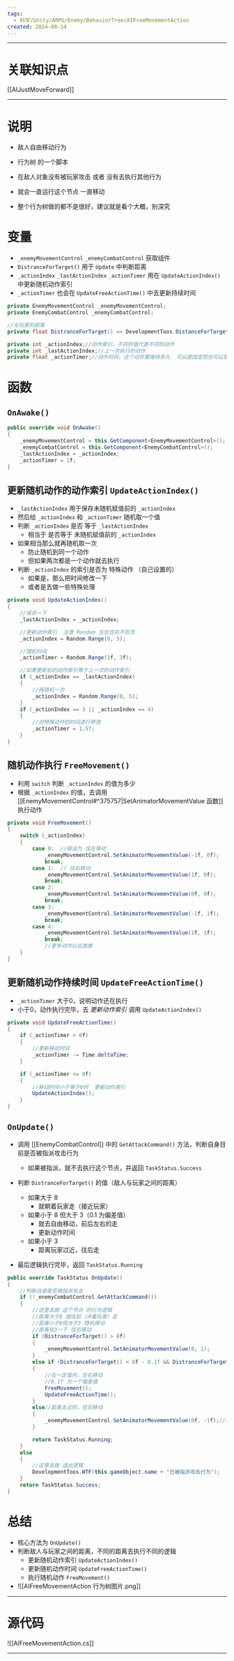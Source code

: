 ```yaml
---
tags:
  - 科学/Unity/ARPG/Enemy/BehaviorTree/AIFreeMovementAction
created: 2024-08-14
---
```


---
# 关联知识点

[[AIJustMoveForward]]

---
# 说明

- 敌人自由移动行为
- 行为树 的一个脚本

- 在敌人对象没有被玩家攻击 或者 没有去执行其他行为
- 就会一直运行这个节点 一直移动

- 整个行为树做的都不是很好，建议就是看个大概，别深究

# 变量

- `_enemyMovementControl` `_enemyCombatControl` 获取组件 
- `DistranceForTarget()` 用于 `Update` 中判断距离
- `_actionIndex` `_lastActionIndex` `_actionTimer` 用在 `UpdateActionIndex()` 中更新随机动作索引
- `_actionTimer` 也会在 `UpdateFreeActionTime()` 中去更新持续时间

```C#
private EnemyMovementControl _enemyMovementControl;
private EnemyCombatControl _enemyCombatControl;

//与玩家的距离
private float DistranceForTarget() => DevelopmentToos.DistanceForTarget(EnemyManager.MainInstance.GetMainPlayer(),enemyMovementControl.transform);

private int _actionIndex;//动作索引，不同的值代表不同的动作
private int _lastActionIndex;//上一次执行的动作
private float _actionTimer;//动作时间，这个动作要维持多久  可以是固定的也可以是随机的
```
# 函数
## `OnAwake()`



```C#
public override void OnAwake()
{
	_enemyMovementControl = this.GetComponent<EnemyMovementControl>();
	_enemyCombatControl = this.GetComponent<EnemyCombatControl>();
	_lastActionIndex = _actionIndex;
	_actionTimer = 1f;
}
```
## 更新随机动作的动作索引 `UpdateActionIndex()`


- `_lastActionIndex` 用于保存未随机赋值前的 `_actionIndex`
- 然后给 `_actionIndex` 和 `_actionTimer` 随机取一个值
- 判断 `_actionIndex` 是否 等于 `_lastActionIndex`
	- 相当于 是否等于 未随机赋值前的 `_actionIndex`
- 如果相当那么就再随机取一次
	- 防止随机到同一个动作
	- 但如果两次都是一个动作就去执行
- 判断 `_actionIndex` 的索引是否为 特殊动作 （自己设置的）
	- 如果是，那么把时间修改一下
	- 或者是去做一些特殊处理

```C#
private void UpdateActionIndex()
{
	//保存一下
	_lastActionIndex = _actionIndex;

	//更新动作索引  注意 Random 左包含右不包含
	_actionIndex = Random.Range(0, 5);

	//随机时间
	_actionTimer = Random.Range(1f, 3f);

	//如果更新后的动作索引等于上一次的动作索引
	if (_actionIndex == _lastActionIndex)
	{
		//再随机一次
		_actionIndex = Random.Range(0, 5);
	}
	if (_actionIndex == 3 || _actionIndex == 4)
	{
		//对特殊动作的时间进行修改
		_actionTimer = 1.5f;
	}
}
```
## 随机动作执行 `FreeMovement()`

 - 利用 `switch` 判断 `_actionIndex` 的值为多少
 - 根据 `_actionIndex` 的值，去调用 [[EnemyMovementControl#^375757|SetAnimatorMovementValue 函数]] 执行动作

```C#
private void FreeMovement()
{
	switch (_actionIndex)
	{
		case 0:  //假设为 往左移动
			_enemyMovementControl.SetAnimatorMovementValue(-1f, 0f);
			break;
		case 1:  // 往右移动
			_enemyMovementControl.SetAnimatorMovementValue(1f, 0f);
			break;
		case 2:
			_enemyMovementControl.SetAnimatorMovementValue(0f, 0f);
			break;
		case 3:
			_enemyMovementControl.SetAnimatorMovementValue(-1f, 1f);
			break;
		case 4:
			_enemyMovementControl.SetAnimatorMovementValue(1f, 1f);
			break;
			//更多动作以此类推
	}
}
```
## 更新随机动作持续时间 `UpdateFreeActionTime()`

- `_actionTimer` 大于0，说明动作还在执行
- 小于0，动作执行完毕，去 *更新动作索引* 调用 `UpdateActionIndex()`

```C#
private void UpdateFreeActionTime()
{
	if (_actionTimer > 0f)
	{ 
		//更新移动时间
		_actionTimer -= Time.deltaTime;
	}

	if (_actionTimer <= 0f)
	{
		//移动时间小于等于0时  更新动作索引
		UpdateActionIndex();
	}
}
```
## `OnUpdate()`

- 调用 [[EnemyCombatControl]] 中的 `GetAttackCommand()` 方法，判断自身目前是否被指派攻击行为
	- 如果被指派，就不去执行这个节点，并返回 `TaskStatus.Success`

- 判断 `DistranceForTarget()` 的值（敌人与玩家之间的距离）
	- 如果大于 8 
		- 就朝着玩家走（接近玩家）
	- 如果小于 8 但大于 3（0.1 为偏差值）
		- 就去自由移动，前后左右的走
		- 更新动作时间
	- 如果小于 3 
		- 距离玩家过近，往后走
- 最后逻辑执行完毕，返回 `TaskStatus.Running`

```C#
public override TaskStatus OnUpdate()
{
	//判断自身是否被指派攻击
	if (!_enemyCombatControl.GetAttackCommand())
	{
		//这里去做 这个节点 的行为逻辑
		//距离大于8 就往前（冲着玩家）走
		//距离小于8但大于3 随机移动
		//距离在3一下 往后移动
		if (DistranceForTarget() > 8f)
		{
			_enemyMovementControl.SetAnimatorMovementValue(0, 1);
		}
		else if (DistranceForTarget() < 8f - 0.1f && DistranceForTarget() > 3f + 0.1f)
		{
			//在一定值内，左右移动
			//0.1f 为一个偏差值
			FreeMovement();
			UpdateFreeActionTime();
		}
		else//距离太近时，往后移动
		{
			_enemyMovementControl.SetAnimatorMovementValue(0f, -1f);//往后移动
		}

		return TaskStatus.Running;
	}
	else
	{
		//这里去做 退出逻辑
		DevelopmentToos.WTF(this.gameObject.name + "已被指派攻击行为");
	}
	return TaskStatus.Success;
}
```
# 总结

- 核心方法为 `OnUpdate()`
- 判断敌人与玩家之间的距离，不同的距离去执行不同的逻辑
	- 更新随机动作索引 `UpdateActionIndex()`
	- 更新随机动作时间 `UpdateFreeActionTime()`
	- 执行随机动作 `FreeMovement()`
- ![[AIFreeMovementAction 行为树图片.png]]

---
# 源代码

![[AIFreeMovementAction.cs]]

---
